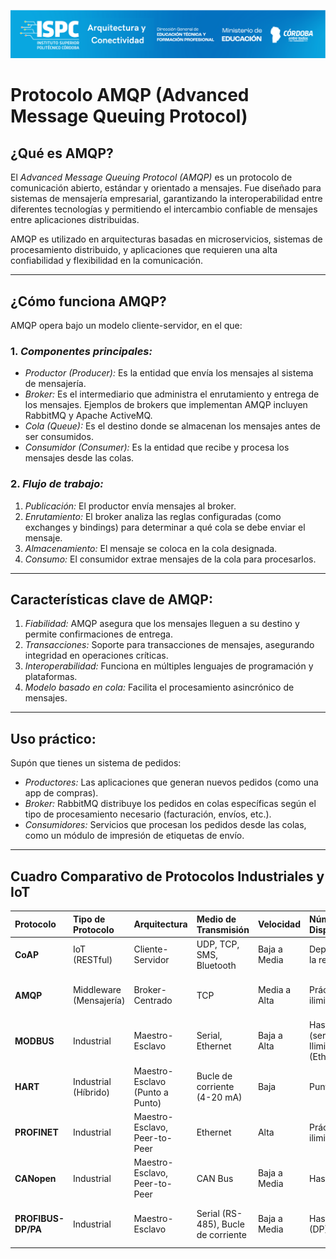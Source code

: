 ![Carátula](../../E%20assets/caratula.png)

# Protocolo AMQP (Advanced Message Queuing Protocol)

## ¿Qué es AMQP?

El *Advanced Message Queuing Protocol (AMQP)* es un protocolo de comunicación abierto, estándar y orientado a mensajes. Fue diseñado para sistemas de mensajería empresarial, garantizando la interoperabilidad entre diferentes tecnologías y permitiendo el intercambio confiable de mensajes entre aplicaciones distribuidas.

AMQP es utilizado en arquitecturas basadas en microservicios, sistemas de procesamiento distribuido, y aplicaciones que requieren una alta confiabilidad y flexibilidad en la comunicación.

---

## ¿Cómo funciona AMQP?

AMQP opera bajo un modelo cliente-servidor, en el que:

### 1. *Componentes principales:*
   - *Productor (Producer):* Es la entidad que envía los mensajes al sistema de mensajería.
   - *Broker:* Es el intermediario que administra el enrutamiento y entrega de los mensajes. Ejemplos de brokers que implementan AMQP incluyen RabbitMQ y Apache ActiveMQ.
   - *Cola (Queue):* Es el destino donde se almacenan los mensajes antes de ser consumidos.
   - *Consumidor (Consumer):* Es la entidad que recibe y procesa los mensajes desde las colas.

### 2. *Flujo de trabajo:*
   1. *Publicación:* El productor envía mensajes al broker.
   2. *Enrutamiento:* El broker analiza las reglas configuradas (como exchanges y bindings) para determinar a qué cola se debe enviar el mensaje.
   3. *Almacenamiento:* El mensaje se coloca en la cola designada.
   4. *Consumo:* El consumidor extrae mensajes de la cola para procesarlos.

---

## Características clave de AMQP:

1. *Fiabilidad:* AMQP asegura que los mensajes lleguen a su destino y permite confirmaciones de entrega.
2. *Transacciones:* Soporte para transacciones de mensajes, asegurando integridad en operaciones críticas.
3. *Interoperabilidad:* Funciona en múltiples lenguajes de programación y plataformas.
4. *Modelo basado en cola:* Facilita el procesamiento asincrónico de mensajes.

---

## Uso práctico:
Supón que tienes un sistema de pedidos:
- *Productores:* Las aplicaciones que generan nuevos pedidos (como una app de compras).
- *Broker:* RabbitMQ distribuye los pedidos en colas específicas según el tipo de procesamiento necesario (facturación, envíos, etc.).
- *Consumidores:* Servicios que procesan los pedidos desde las colas, como un módulo de impresión de etiquetas de envío.

---

## Cuadro Comparativo de Protocolos Industriales y IoT

| Protocolo               | Tipo de Protocolo                      | Arquitectura                          | Medio de Transmisión                  | Velocidad                             | Número de Dispositivos                  | Aplicaciones Típicas                     | Complejidad                         | Tiempo Real                       | Seguridad                            | Ventajas                                      | Desventajas                                  |
| :---------------------- | :------------------------------------- | :------------------------------------ | :------------------------------------ | :------------------------------------ | :-------------------------------------- | :-------------------------------------- | :---------------------------------- | :-------------------------------- | :----------------------------------- | :-------------------------------------------- | :------------------------------------------- |
| **CoAP** | IoT (RESTful)                        | Cliente-Servidor                      | UDP, TCP, SMS, Bluetooth              | Baja a Media                          | Depende de la red IP                    | IoT restringido, Smart Devices         | Simple                              | No determinístico                   | DTLS (opcional)                      | Ligero, eficiente para IoT                   | Seguridad sin DTLS, adopción                 |
| **AMQP** | Middleware (Mensajería)              | Broker-Centrado                       | TCP                                   | Media a Alta                          | Prácticamente ilimitado                 | Mensajería empresarial, sistemas distribuidos | Media a Alta                          | Configurable (QoS)                | TLS/SSL, SASL                        | Robusto, flexible, confiable                | Mayor complejidad, overhead                |
| **MODBUS** | Industrial                             | Maestro-Esclavo                       | Serial, Ethernet                      | Baja a Alta                           | Hasta 247 (serial) / Ilimitado (Ethernet) | Automatización general, SCADA           | Simple a Media                      | No determinístico (típicamente)      | Limitada (serial) / Variable (Ethernet) | Ampliamente soportado, simple, bajo costo | Baja velocidad (serial), seguridad           |
| **HART** | Industrial (Híbrido)                   | Maestro-Esclavo (Punto a Punto)       | Bucle de corriente (4-20 mA)          | Baja                                  | Punto a punto                             | Instrumentación de procesos, diagnóstico | Simple                              | No determinístico                   | Limitada                             | Superposición analógica+digital, diagnóstico | Baja velocidad, infraestructura analógica |
| **PROFINET** | Industrial                             | Maestro-Esclavo, Peer-to-Peer         | Ethernet                              | Alta                                  | Prácticamente ilimitado                 | Automatización de fábricas, control de movimiento | Compleja                            | Determinístico (con IRT)            | Amplias opciones                       | Alto rendimiento, integración IT, robusto    | Mayor complejidad, costo                   |
| **CANopen** | Industrial                             | Maestro-Esclavo, Peer-to-Peer         | CAN Bus                               | Baja a Media                          | Hasta 127                               | Control de maquinaria, robótica         | Media                               | Determinístico (configurable)       | Depende de la implementación         | Robusto para entornos distribuidos         | Complejidad de configuración              |
| **PROFIBUS-DP/PA** | Industrial                             | Maestro-Esclavo                       | Serial (RS-485), Bucle de corriente    | Baja a Media                          | Hasta 126 (DP)                            | Automatización de fábricas y procesos   | Media                               | Determinístico (con extensiones)      | Depende de la implementación         | Amplia base instalada, versátil          | Requiere terminación, sensibilidad al ruido (DP) |
